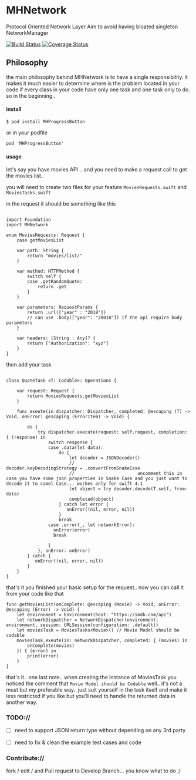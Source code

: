 # MHNetwork
Protocol Oriented Network Layer Aim to avoid having bloated singleton NetworkManager

[![Build Status](https://travis-ci.org/emadhegab/MHNetwork.svg?branch=master)](https://travis-ci.org/emadhegab/MHNetwork)
[![Coverage Status](https://codecov.io/gh/MHNetwork/MHNetwork/branch/master/graphs/badge.svg)](https://codecov.io/gh/MHNetwork/MHNetwork/branch/master)


 ## Philosophy
the main philosophy behind MHNetwork is to have a single responsibility. it makes it much easier to determine where is the problem located in your code if every class in your code have only one task and one task only to do.
so in the beginning..

#### install

```
$ pod install MHProgressButton
```
or in your podfile
```
pod 'MHProgressButton'
```

#### usage

let's say you have movies API .. and you need to make a request call to get the movies list..

you will need to create two files for your feature
`MoviesRequests.swift` and `MoviesTasks.swift`

in the request it should be something like this

```

import Foundation
import MHNetwork

enum MoviesRequests: Request {
    case getMoviesList

    var path: String {
        return "movies/list/"
    }

    var method: HTTPMethod {
        switch self {
        case .getRandomQuote:
            return .get
        }
    }

    var parameters: RequestParams {
        return .url(["year" : "2018"])
        // can use .body(["year": "20018"]) if the api require body parameters
    }

    var headers: [String : Any]? {
        return ["Authorization": "xyz"]
    }
}
```

then add your task

```

class QuoteTask <T: Codable>: Operations {

    var request: Request {
        return MoviesRequests.getMoviesList
    }

    func exeute(in dispatcher: Dispatcher, completed: @escaping (T) -> Void, onError: @escaping (ErrorItem) -> Void) {

        do {
            try dispatcher.execute(request: self.request, completion: { (response) in
                switch response {
                case .data(let data):
                    do {
                        let decoder = JSONDecoder()
                        //                        decoder.keyDecodingStrategy = .convertFromSnakeCase
                        //                        uncomment this in case you have some json properties in Snake Case and you just want to decode it to camel Case... workes only for swift 4.1
                        let object = try decoder.decode(T.self, from: data)
                        completed(object)
                    } catch let error {
                       onError((nil, error, nil))
                    }
                    break
                case .error(_, let networkError):
                  onError(error)
                  break

                }
            }, onError: onError)
        } catch {
           onError((nil, error, nil))
        }
    }
}

```

that's it you finished your basic setup for the request.. now you can call it from your code like that

```
func getMoviesList(onComplete: @escaping (Movie) -> Void, onError: @escaping (Error) -> Void) {
    let environment = Environment(host: "https://imdb.com/api")
    let networkDispatcher = NetworkDispatcher(environment: environment, session: URLSession(configuration: .default))
    let moviesTask = MoviesTasks<Movie>() // Movie Model should be codable
    moviesTask.exeute(in: networkDispatcher, completed: { (movies) in
        onComplete(movies)        
    }) { (error) in
        print(error)
    }
}
```

that's it..
one last note.. when creating the instance of MoviesTask you noticed the comment that `Movie Model should be Codable` well.. it's not a must but my preferable way.. just suit yourself in the task itself and make it less restricted if you like but you'll need to handle the returned data in another way.


### TODO://
- [ ] need to support JSON return type without depending on any 3rd party
- [ ] need to fix & clean the example test cases and code 


### Contribute://
 fork / edit / and Pull request to Develop Branch... you know what to do ;)

